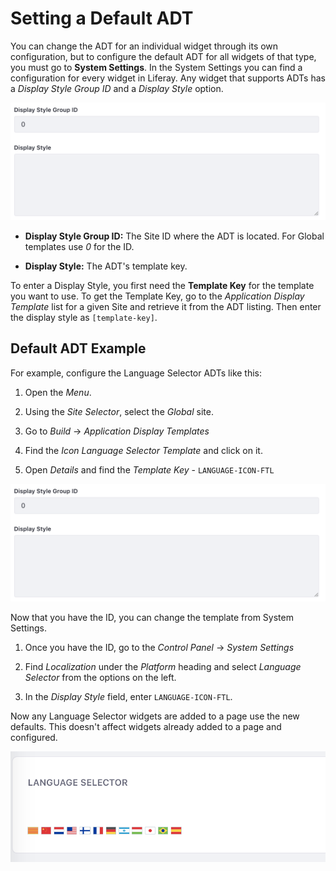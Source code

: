 # Setting a Default ADT [](id=setting-a-default-adt)

You can change the ADT for an individual widget through its own configuration,
but to configure the default ADT for all widgets of that type, you must go to
**System Settings**. In the System Settings you can find a configuration for
every widget in Liferay. Any widget that supports ADTs has a *Display Style
Group ID* and a *Display Style* option.

![Figure 1: The ADT configuration in System Settings lets you change the display style.](../../../../../images/adt-system-settings.png)


- **Display Style Group ID:** The Site ID where the ADT is located. For Global
  templates use *0* for the ID.
 
- **Display Style:** The ADT's template key. 

To enter a Display Style, you first need the **Template Key** for the template
you want to use. To get the Template Key, go to the *Application Display 
Template* list for a given Site and retrieve it from the ADT listing. Then
enter the display style as `[template-key]`.

## Default ADT Example [](id=default-adt-example)

For example, configure the Language Selector ADTs like this:

1.  Open the *Menu*.

2.  Using the *Site Selector*, select the *Global* site.

3.  Go to *Build* &rarr; *Application Display Templates*

4.  Find the *Icon* *Language Selector Template* and click on it.

5.  Open *Details* and find the *Template Key* - `LANGUAGE-ICON-FTL`

![Figure 2: System Settings shows where you can find the Template Key.](../../../../../images/adt-system-settings.png)

Now that you have the ID, you can change the template from System Settings.

1.  Once you have the ID, go to the *Control Panel* &rarr; *System Settings* 

2.  Find *Localization* under the *Platform* heading and select *Language 
    Selector* from the options on the left.
 
3.  In the *Display Style* field, enter `LANGUAGE-ICON-FTL`.
 
Now any Language Selector widgets are added to a page use the new defaults.
This doesn't affect widgets already added to a page and configured.

![Figure 3: You can see the new default configuration.](../../../../../images/adt-new-default.png)
